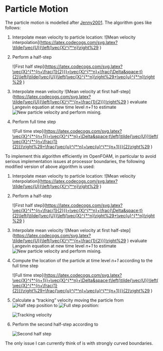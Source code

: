 # Particle Motion

The particle motion is modelled after [Jenny2001](references.md#Jenny2001). The
algorithm goes like follows:

1. Interpolate mean velocity to particle location:
   ![Mean velocity interpolation](https://latex.codecogs.com/svg.latex?\tilde{\vec{U}}\left(\vec{X}^{*^n}\right%29 )
2. Perform a half-step

   ![First half step](https://latex.codecogs.com/svg.latex?\vec{X}^{*^{n+\frac{1}{2}}}=\vec{X}^{*^n}+\frac{\Delta&space;t}{2}\left(\tilde{\vec{U}}\left(\vec{X}^{*^n}\right%29+\vec{u}^{*^n}\right%29 )


3. Interpolate mean velocity
   ![Mean velocity at first half-step](https://latex.codecogs.com/svg.latex?\tilde{\vec{U}}\left(\vec{X}^{*^{n+\frac{1}{2}}}\right%29 )
   evaluate Langevin equation at new time level _n+1_ to estimate
   ![New particle velocity](https://latex.codecogs.com/svg.latex?\vec{u}^{*^{n+1}})
   and perform mixing.
4. Perform full time step

   ![Full time step](https://latex.codecogs.com/svg.latex?\vec{X}^{*^{n+1}}=\vec{X}^{*^n}+\Delta&space;t\left(\tilde{\vec{U}}\left(\vec{X}^{*^{n+\frac{1}{2}}}\right%29+\frac{\vec{u}^{*^n}+\vec{u}^{*^{n+1}}}{2}\right%29 )

To implement this algorithm efficiently im OpenFOAM, in particular to avoid
serious implementation issues at processor boundaries, the following modified
version of above algorithm is used:

1. Interpolate mean velocity to particle location:
   ![Mean velocity interpolation](https://latex.codecogs.com/svg.latex?\tilde{\vec{U}}\left(\vec{X}^{*^n}\right%29 )
3. Perform a half-step

   ![First half step](https://latex.codecogs.com/svg.latex?\vec{X}^{*^{n+\frac{1}{2}}}=\vec{X}^{*^n}+\frac{\Delta&space;t}{2}\left(\tilde{\vec{U}}\left(\vec{X}^{*^n}\right%29+\vec{u}^{*^n}\right%29 )

3. Interpolate mean velocity
   ![Mean velocity at first half-step](https://latex.codecogs.com/svg.latex?\tilde{\vec{U}}\left(\vec{X}^{*^{n+\frac{1}{2}}}\right%29 )
   evaluate Langevin equation at new time level _n+1_ to estimate
   ![New particle velocity](https://latex.codecogs.com/svg.latex?\vec{u}^{*^{n+1}})
   and perform mixing.
4. Compute the location of the particle at time level _n+1_
   according to the full time step

   ![Full time step](https://latex.codecogs.com/svg.latex?\vec{X}^{*^{n+1}}=\vec{X}^{*^n}+\Delta&space;t\left(\tilde{\vec{U}}\left(\vec{X}^{*^{n+\frac{1}{2}}}\right%29+\frac{\vec{u}^{*^n}+\vec{u}^{*^{n+1}}}{2}\right%29 )

5. Calculate a &ldquo;tracking&rdquo; velocity moving the particle
   from ![Half step position](https://latex.codecogs.com/svg.latex?\vec{X}^{*^{n+\frac{1}{2}}})
   to ![Full step position](https://latex.codecogs.com/svg.latex?\vec{X}^{*^{n+1}}):

   ![Tracking velocity](https://latex.codecogs.com/svg.latex?\vec{U}^*_\text{track}=\frac{\vec{X}^{*^{n+1}}-\vec{X}^{*^{n+\frac{1}{2}}}}{\Delta&space;t/2})

6. Perform the second half-step according to

   ![Second half step](https://latex.codecogs.com/svg.latex?\vec{X}^{*^{n+1}}=\vec{X}^{*^{n+\frac{1}{2}}}+\frac{\Delta&space;t}{2}\vec{U}^*_\text{track})

The only issue I can currently think of is with strongly curved boundaries.
